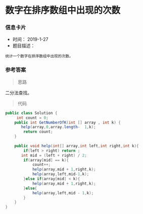 # 数字在排序数组中出现的次数 

### 信息卡片 

- 时间： 2019-1-27
- 题目描述：

```
统计一个数字在排序数组中出现的次数。
```



### 参考答案

> 思路

二分法查找。




> 代码

```java
public class Solution {
     int count = 0;
    public int GetNumberOfK(int [] array , int k) {
       help(array,0,array.length-  1,k);
        return count;
    }
    
    public void help(int[] array,int left,int right,int k){
        if(left > right) return ;
       int mid = (left + right) / 2;
        if(array[mid] == k){
            count++;
            help(array,mid + 1,right,k);
            help(array,left,mid-1,k);
        }else if(array[mid] < k){
            help(array,mid + 1,right,k);
        }else{
            help(array,left,mid - 1,k);
        }
    }
}
```

 

 